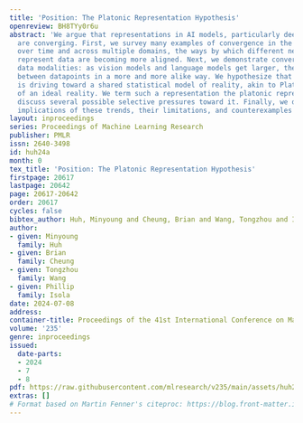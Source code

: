 ```yaml
---
title: 'Position: The Platonic Representation Hypothesis'
openreview: BH8TYy0r6u
abstract: 'We argue that representations in AI models, particularly deep networks,
  are converging. First, we survey many examples of convergence in the literature:
  over time and across multiple domains, the ways by which different neural networks
  represent data are becoming more aligned. Next, we demonstrate convergence across
  data modalities: as vision models and language models get larger, they measure distance
  between datapoints in a more and more alike way. We hypothesize that this convergence
  is driving toward a shared statistical model of reality, akin to Plato’s concept
  of an ideal reality. We term such a representation the platonic representation and
  discuss several possible selective pressures toward it. Finally, we discuss the
  implications of these trends, their limitations, and counterexamples to our analysis.'
layout: inproceedings
series: Proceedings of Machine Learning Research
publisher: PMLR
issn: 2640-3498
id: huh24a
month: 0
tex_title: 'Position: The Platonic Representation Hypothesis'
firstpage: 20617
lastpage: 20642
page: 20617-20642
order: 20617
cycles: false
bibtex_author: Huh, Minyoung and Cheung, Brian and Wang, Tongzhou and Isola, Phillip
author:
- given: Minyoung
  family: Huh
- given: Brian
  family: Cheung
- given: Tongzhou
  family: Wang
- given: Phillip
  family: Isola
date: 2024-07-08
address:
container-title: Proceedings of the 41st International Conference on Machine Learning
volume: '235'
genre: inproceedings
issued:
  date-parts:
  - 2024
  - 7
  - 8
pdf: https://raw.githubusercontent.com/mlresearch/v235/main/assets/huh24a/huh24a.pdf
extras: []
# Format based on Martin Fenner's citeproc: https://blog.front-matter.io/posts/citeproc-yaml-for-bibliographies/
---
```

